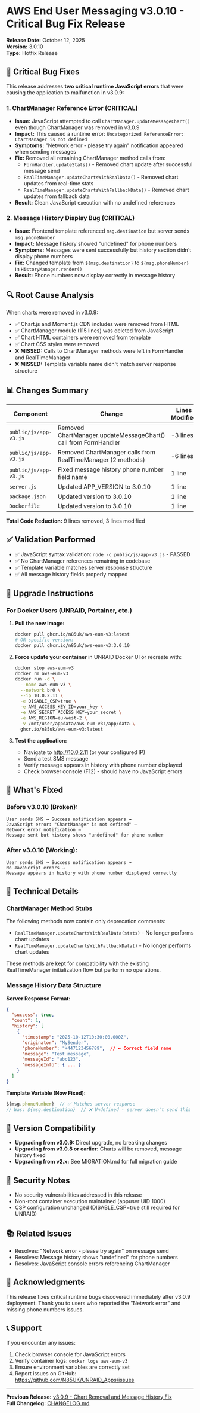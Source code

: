 # AWS End User Messaging v3.0.10 - Critical Bug Fix Release

**Release Date:** October 12, 2025  
**Version:** 3.0.10  
**Type:** Hotfix Release

## 🐛 Critical Bug Fixes

This release addresses **two critical runtime JavaScript errors** that were causing the application to malfunction in v3.0.9:

### 1. **ChartManager Reference Error (CRITICAL)**
- **Issue:** JavaScript attempted to call `ChartManager.updateMessageChart()` even though ChartManager was removed in v3.0.9
- **Impact:** This caused a runtime error: `Uncategorized ReferenceError: ChartManager is not defined`
- **Symptoms:** "Network error - please try again" notification appeared when sending messages
- **Fix:** Removed all remaining ChartManager method calls from:
  - `FormHandler.updateStats()` - Removed chart update after successful message send
  - `RealTimeManager.updateChartsWithRealData()` - Removed chart updates from real-time stats
  - `RealTimeManager.updateChartsWithFallbackData()` - Removed chart updates from fallback data
- **Result:** Clean JavaScript execution with no undefined references

### 2. **Message History Display Bug (CRITICAL)**
- **Issue:** Frontend template referenced `msg.destination` but server sends `msg.phoneNumber`
- **Impact:** Message history showed "undefined" for phone numbers
- **Symptoms:** Messages were sent successfully but history section didn't display phone numbers
- **Fix:** Changed template from `${msg.destination}` to `${msg.phoneNumber}` in `HistoryManager.render()`
- **Result:** Phone numbers now display correctly in message history

## 🔍 Root Cause Analysis

When charts were removed in v3.0.9:
- ✅ Chart.js and Moment.js CDN includes were removed from HTML
- ✅ ChartManager module (115 lines) was deleted from JavaScript
- ✅ Chart HTML containers were removed from template
- ✅ Chart CSS styles were removed
- ❌ **MISSED:** Calls to ChartManager methods were left in FormHandler and RealTimeManager
- ❌ **MISSED:** Template variable name didn't match server response structure

## 📊 Changes Summary

| Component | Change | Lines Modified |
|-----------|--------|----------------|
| `public/js/app-v3.js` | Removed ChartManager.updateMessageChart() call from FormHandler | -3 lines |
| `public/js/app-v3.js` | Removed ChartManager calls from RealTimeManager (2 methods) | -6 lines |
| `public/js/app-v3.js` | Fixed message history phone number field name | 1 line |
| `server.js` | Updated APP_VERSION to 3.0.10 | 1 line |
| `package.json` | Updated version to 3.0.10 | 1 line |
| `Dockerfile` | Updated version to 3.0.10 | 1 line |

**Total Code Reduction:** 9 lines removed, 3 lines modified

## ✅ Validation Performed

- ✅ JavaScript syntax validation: `node -c public/js/app-v3.js` - PASSED
- ✅ No ChartManager references remaining in codebase
- ✅ Template variable matches server response structure
- ✅ All message history fields properly mapped

## 🚀 Upgrade Instructions

### For Docker Users (UNRAID, Portainer, etc.)

1. **Pull the new image:**
   ```bash
   docker pull ghcr.io/n85uk/aws-eum-v3:latest
   # OR specific version:
   docker pull ghcr.io/n85uk/aws-eum-v3:3.0.10
   ```

2. **Force update your container** in UNRAID Docker UI or recreate with:
   ```bash
   docker stop aws-eum-v3
   docker rm aws-eum-v3
   docker run -d \
     --name aws-eum-v3 \
     --network br0 \
     --ip 10.0.2.11 \
     -e DISABLE_CSP=true \
     -e AWS_ACCESS_KEY_ID=your_key \
     -e AWS_SECRET_ACCESS_KEY=your_secret \
     -e AWS_REGION=eu-west-2 \
     -v /mnt/user/appdata/aws-eum-v3:/app/data \
     ghcr.io/n85uk/aws-eum-v3:latest
   ```

3. **Test the application:**
   - Navigate to http://10.0.2.11 (or your configured IP)
   - Send a test SMS message
   - Verify message appears in history with phone number displayed
   - Check browser console (F12) - should have no JavaScript errors

## 🔧 What's Fixed

### Before v3.0.10 (Broken):
```
User sends SMS → Success notification appears → 
JavaScript error: "ChartManager is not defined" → 
Network error notification → 
Message sent but history shows "undefined" for phone number
```

### After v3.0.10 (Working):
```
User sends SMS → Success notification appears → 
No JavaScript errors → 
Message appears in history with phone number displayed correctly
```

## 📝 Technical Details

### ChartManager Method Stubs
The following methods now contain only deprecation comments:
- `RealTimeManager.updateChartsWithRealData(stats)` - No longer performs chart updates
- `RealTimeManager.updateChartsWithFallbackData()` - No longer performs chart updates

These methods are kept for compatibility with the existing RealTimeManager initialization flow but perform no operations.

### Message History Data Structure

**Server Response Format:**
```json
{
  "success": true,
  "count": 1,
  "history": [
    {
      "timestamp": "2025-10-12T10:30:00.000Z",
      "originator": "MySender",
      "phoneNumber": "+447123456789",  // ← Correct field name
      "message": "Test message",
      "messageId": "abc123",
      "messageInfo": { ... }
    }
  ]
}
```

**Template Variable (Now Fixed):**
```javascript
${msg.phoneNumber}  // ✅ Matches server response
// Was: ${msg.destination}  // ❌ Undefined - server doesn't send this
```

## 🎯 Version Compatibility

- **Upgrading from v3.0.9:** Direct upgrade, no breaking changes
- **Upgrading from v3.0.8 or earlier:** Charts will be removed, message history fixed
- **Upgrading from v2.x:** See MIGRATION.md for full migration guide

## 🔐 Security Notes

- No security vulnerabilities addressed in this release
- Non-root container execution maintained (appuser UID 1000)
- CSP configuration unchanged (DISABLE_CSP=true still required for UNRAID)

## 📚 Related Issues

- Resolves: "Network error - please try again" on message send
- Resolves: Message history shows "undefined" for phone numbers
- Resolves: JavaScript console errors referencing ChartManager

## 🙏 Acknowledgments

This release fixes critical runtime bugs discovered immediately after v3.0.9 deployment. Thank you to users who reported the "Network error" and missing phone numbers issues.

## 📞 Support

If you encounter any issues:
1. Check browser console for JavaScript errors
2. Verify container logs: `docker logs aws-eum-v3`
3. Ensure environment variables are correctly set
4. Report issues on GitHub: https://github.com/N85UK/UNRAID_Apps/issues

---

**Previous Release:** [v3.0.9 - Chart Removal and Message History Fix](RELEASE_v3.0.9.md)  
**Full Changelog:** [CHANGELOG.md](../../CHANGELOG.md)
